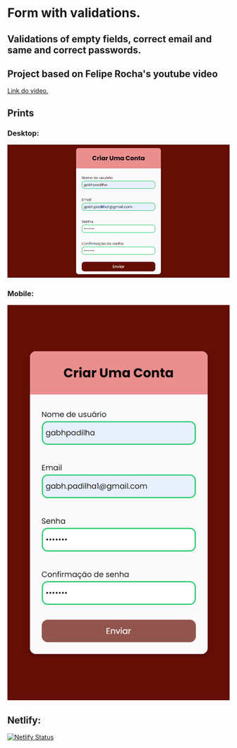 # Form with validations.

## Validations of empty fields, correct email and same and correct passwords.

## Project based on Felipe Rocha's youtube video 
[Link do video.](https://www.youtube.com/watch?v=3Ec9zY1C2og)

## Prints

### Desktop: 
![image](https://raw.githubusercontent.com/GabhPadilha02/form-with-validations/main/prints/127.0.0.1_5500_index.html_%20(1).png)

### Mobile: 
![image](https://raw.githubusercontent.com/GabhPadilha02/form-with-validations/main/prints/127.0.0.1_5500_index.html_(iPhone%20SE).png)

## Netlify:
[![Netlify Status](https://api.netlify.com/api/v1/badges/595f5883-cb70-4415-85d0-619e47be277b/deploy-status)](https://app.netlify.com/sites/form-with-validations/deploys)
